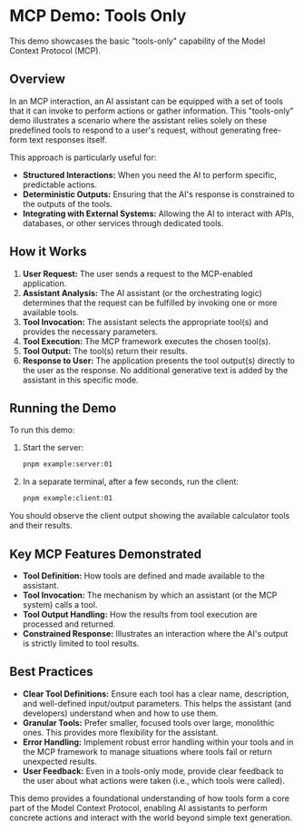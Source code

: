 # MCP Demo: Tools Only

This demo showcases the basic "tools-only" capability of the Model Context Protocol (MCP).

## Overview

In an MCP interaction, an AI assistant can be equipped with a set of tools that it can invoke to perform actions or gather information. This "tools-only" demo illustrates a scenario where the assistant relies solely on these predefined tools to respond to a user's request, without generating free-form text responses itself.

This approach is particularly useful for:

- **Structured Interactions:** When you need the AI to perform specific, predictable actions.
- **Deterministic Outputs:** Ensuring that the AI's response is constrained to the outputs of the tools.
- **Integrating with External Systems:** Allowing the AI to interact with APIs, databases, or other services through dedicated tools.

## How it Works

1.  **User Request:** The user sends a request to the MCP-enabled application.
2.  **Assistant Analysis:** The AI assistant (or the orchestrating logic) determines that the request can be fulfilled by invoking one or more available tools.
3.  **Tool Invocation:** The assistant selects the appropriate tool(s) and provides the necessary parameters.
4.  **Tool Execution:** The MCP framework executes the chosen tool(s).
5.  **Tool Output:** The tool(s) return their results.
6.  **Response to User:** The application presents the tool output(s) directly to the user as the response. No additional generative text is added by the assistant in this specific mode.

## Running the Demo

To run this demo:

1. Start the server:
   ```sh
   pnpm example:server:01
   ```
2. In a separate terminal, after a few seconds, run the client:
   ```sh
   pnpm example:client:01
   ```

You should observe the client output showing the available calculator tools and their results.

## Key MCP Features Demonstrated

- **Tool Definition:** How tools are defined and made available to the assistant.
- **Tool Invocation:** The mechanism by which an assistant (or the MCP system) calls a tool.
- **Tool Output Handling:** How the results from tool execution are processed and returned.
- **Constrained Response:** Illustrates an interaction where the AI's output is strictly limited to tool results.

## Best Practices

- **Clear Tool Definitions:** Ensure each tool has a clear name, description, and well-defined input/output parameters. This helps the assistant (and developers) understand when and how to use them.
- **Granular Tools:** Prefer smaller, focused tools over large, monolithic ones. This provides more flexibility for the assistant.
- **Error Handling:** Implement robust error handling within your tools and in the MCP framework to manage situations where tools fail or return unexpected results.
- **User Feedback:** Even in a tools-only mode, provide clear feedback to the user about what actions were taken (i.e., which tools were called).

This demo provides a foundational understanding of how tools form a core part of the Model Context Protocol, enabling AI assistants to perform concrete actions and interact with the world beyond simple text generation.

